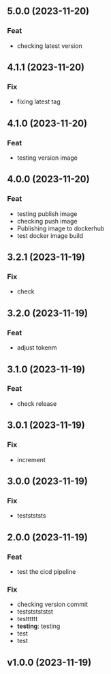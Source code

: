## 5.0.0 (2023-11-20)

### Feat

- checking latest version

## 4.1.1 (2023-11-20)

### Fix

- fixing latest tag

## 4.1.0 (2023-11-20)

### Feat

- testing version image

## 4.0.0 (2023-11-20)

### Feat

- testing publish image
- checking push image
- Publishing image to dockerhub
- test docker image build

## 3.2.1 (2023-11-19)

### Fix

- check

## 3.2.0 (2023-11-19)

### Feat

- adjust tokenm

## 3.1.0 (2023-11-19)

### Feat

- check release

## 3.0.1 (2023-11-19)

### Fix

- increment

## 3.0.0 (2023-11-19)

### Fix

- teststststs

## 2.0.0 (2023-11-19)

### Feat

- test the cicd pipeline

### Fix

- checking version commit
- testststststst
- testttttt
- **testing**: testing
- test
- test

## v1.0.0 (2023-11-19)
